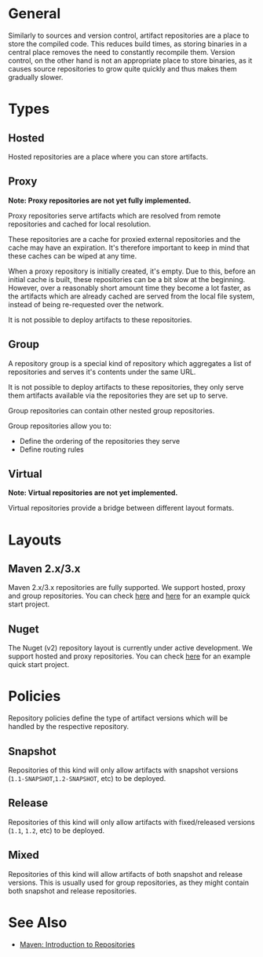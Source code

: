 # General

Similarly to sources and version control, artifact repositories are a place to store the compiled code. This reduces build times, as storing binaries in a central place removes the need to constantly recompile them. Version control, on the other hand is not an appropriate place to store binaries, as it causes source repositories to grow quite quickly and thus makes them gradually slower.

# Types

## Hosted

Hosted repositories are a place where you can store artifacts.

## Proxy

**Note: Proxy repositories are not yet fully implemented.**

Proxy repositories serve artifacts which are resolved from remote repositories and cached for local resolution.

These repositories are a cache for proxied external repositories and the cache may have an expiration. It's therefore important to keep in mind that these caches can be wiped at any time.

When a proxy repository is initially created, it's empty. Due to this, before an initial cache is built, these repositories can be a bit slow at the beginning. However, over a reasonably short amount time they become a lot faster, as the artifacts which are already cached are served from the local file system, instead of being re-requested over the network.

It is not possible to deploy artifacts to these repositories.

## Group

A repository group is a special kind of repository which aggregates a list of repositories and serves it's contents under the same URL. 

It is not possible to deploy artifacts to these repositories, they only serve them artifacts available via the repositories they are set up to serve.

Group repositories can contain other nested group repositories.

Group repositories allow you to:
* Define the ordering of the repositories they serve
* Define routing rules

## Virtual

**Note: Virtual repositories are not yet implemented.**

Virtual repositories provide a bridge between different layout formats.

# Layouts

## Maven 2.x/3.x

Maven 2.x/3.x repositories are fully supported. We support hosted, proxy and group repositories. You can check [here](https://github.com/strongbox/strongbox/wiki/Integrating-build-tools-with-Strongbox) and [here](https://github.com/strongbox/strongbox-examples/tree/master/hello-strongbox-maven) for an example quick start project.

## Nuget

The Nuget (v2) repository layout is currently under active development. We support hosted and proxy repositories. You can check [here](https://github.com/strongbox/strongbox-examples/tree/master/hello-strongbox-nuget) for an example quick start project.

# Policies

Repository policies define the type of artifact versions which will be handled by the respective repository.

## Snapshot

Repositories of this kind will only allow artifacts with snapshot versions (`1.1-SNAPSHOT`,`1.2-SNAPSHOT`, etc) to be deployed.

## Release

Repositories of this kind will only allow artifacts with fixed/released versions (`1.1`, `1.2`, etc) to be deployed.

## Mixed

Repositories of this kind will allow artifacts of both snapshot and release versions. This is usually used for group repositories, as they might contain both snapshot and release repositories.

# See Also
- [Maven: Introduction to Repositories](http://maven.apache.org/guides/introduction/introduction-to-repositories.html)
